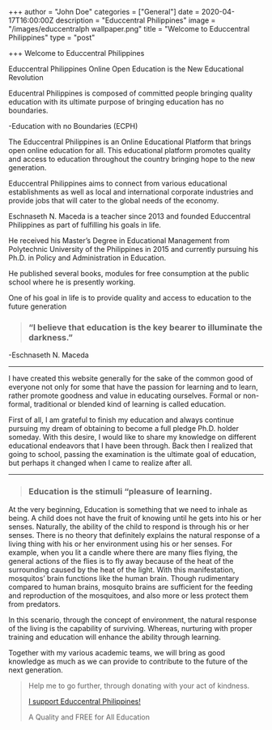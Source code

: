 +++
author = "John Doe"
categories = ["General"]
date = 2020-04-17T16:00:00Z
description = "Educcentral Philippines"
image = "/images/educcentralph wallpaper.png"
title = "Welcome to Educcentral Philippines"
type = "post"

+++
Welcome to Educcentral Philippines

Educcentral Philippines Online Open Education is the New Educational Revolution

Educentral Philippines is composed of committed people bringing quality education with its ultimate purpose of bringing education has no boundaries.

\-Education with no Boundaries (ECPH)

The Educcentral Philippines is an Online Educational Platform that brings open online education for all. This educational platform promotes quality and access to education throughout the country bringing hope to the new generation.

Educcentral Philippines aims to connect from various educational establishments as well as local and international corporate industries and provide jobs that will cater to the global needs of the economy.

Eschnaseth N. Maceda is a teacher since 2013 and founded Educcentral Philippines as part of fulfilling his goals in life.

He received his Master’s Degree in Educational Management from Polytechnic University of the Philippines in 2015 and currently pursuing his Ph.D. in Policy and Administration in Education.

He published several books, modules for free consumption at the public school where he is presently working.

One of his goal in life is to provide quality and access to education to the future generation

> ### “I believe that education is the key bearer to illuminate the darkness.”

\-Eschnaseth N. Maceda

***

I have created this website generally for the sake of the common good of everyone not only for some that have the passion for learning and to learn, rather promote goodness and value in educating ourselves. Formal or non-formal, traditional or blended kind of learning is called education.

First of all, I am grateful to finish my education and always continue pursuing my dream of obtaining to become a full pledge Ph.D. holder someday. With this desire, I would like to share my knowledge on different educational endeavors that I have been through. Back then I realized that going to school, passing the examination is the ultimate goal of education, but perhaps it changed when I came to realize after all.

***

> ### Education is the stimuli “pleasure of learning.

At the very beginning, Education is something that we need to inhale as being. A child does not have the fruit of knowing until he gets into his or her senses. Naturally, the ability of the child to respond is through his or her senses. There is no theory that definitely explains the natural response of a living thing with his or her environment using his or her senses. For example, when you lit a candle where there are many flies flying, the general actions of the flies is to fly away because of the heat of the surrounding caused by the heat of the light. With this manifestation, mosquitos’ brain functions like the human brain. Though rudimentary compared to human brains, mosquito brains are sufficient for the feeding and reproduction of the mosquitoes, and also more or less protect them from predators.

In this scenario, through the concept of environment, the natural response of the living is the capability of surviving. Whereas, nurturing with proper training and education will enhance the ability through learning.

Together with my various academic teams, we will bring as good knowledge as much as we can provide to contribute to the future of the next generation.

> Help me to go further, through donating with your act of kindness.
>
> [I support Educcentral Philippines!](https://www.gofundme.com/f/educcentral-philippines-go-fund-me?teamInvite=o7qFM70nK7Qxzl5laZczb3HkFe6t3zgfq2rwCpoPS9sJd4x3GtANnrLL7k8ka58M "Donate Now")
>
> A Quality and FREE for All Education